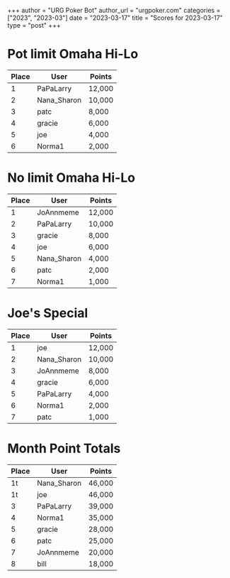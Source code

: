 +++
author = "URG Poker Bot"
author_url = "urgpoker.com"
categories = ["2023", "2023-03"]
date = "2023-03-17"
title = "Scores for 2023-03-17"
type = "post"
+++
# Pot limit Omaha Hi-Lo

| Place | User | Points |
|-------|------|--------|
| 1 | PaPaLarry | 12,000 |
| 2 | Nana_Sharon | 10,000 |
| 3 | patc | 8,000 |
| 4 | gracie | 6,000 |
| 5 | joe | 4,000 |
| 6 | Norma1 | 2,000 |

# No limit Omaha Hi-Lo

| Place | User | Points |
|-------|------|--------|
| 1 | JoAnnmeme | 12,000 |
| 2 | PaPaLarry | 10,000 |
| 3 | gracie | 8,000 |
| 4 | joe | 6,000 |
| 5 | Nana_Sharon | 4,000 |
| 6 | patc | 2,000 |
| 7 | Norma1 | 1,000 |

# Joe's Special

| Place | User | Points |
|-------|------|--------|
| 1 | joe | 12,000 |
| 2 | Nana_Sharon | 10,000 |
| 3 | JoAnnmeme | 8,000 |
| 4 | gracie | 6,000 |
| 5 | PaPaLarry | 4,000 |
| 6 | Norma1 | 2,000 |
| 7 | patc | 1,000 |

# Month Point Totals

| Place | User | Points |
|-------|------|--------|
| 1t | Nana_Sharon | 46,000 |
| 1t | joe | 46,000 |
| 3 | PaPaLarry | 39,000 |
| 4 | Norma1 | 35,000 |
| 5 | gracie | 28,000 |
| 6 | patc | 25,000 |
| 7 | JoAnnmeme | 20,000 |
| 8 | bill | 18,000 |
